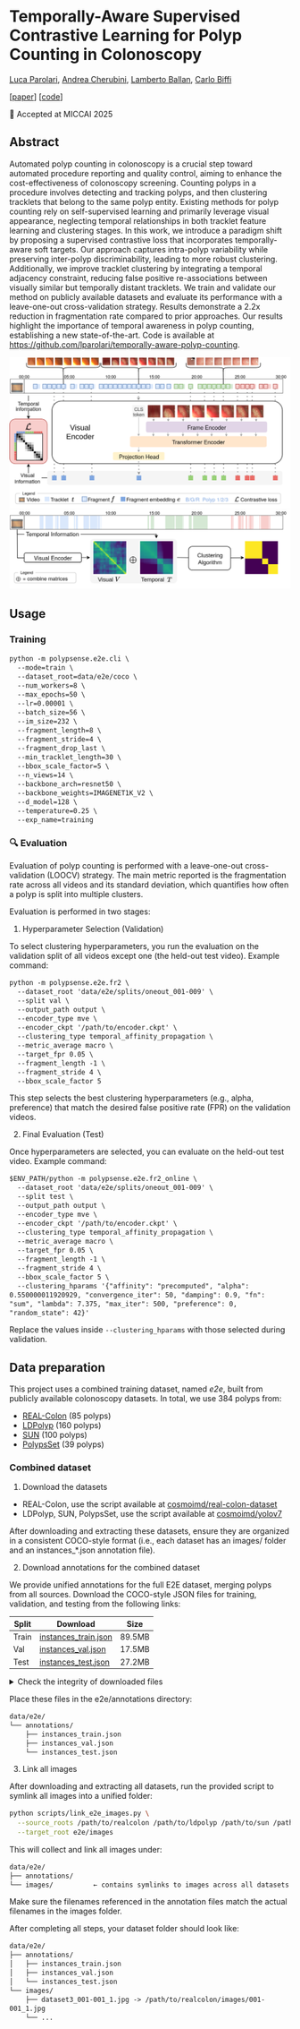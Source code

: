 # Temporally-Aware Supervised Contrastive Learning for Polyp Counting in Colonoscopy


[Luca Parolari](https://github.com/lparolari), [Andrea Cherubini](https://www.linkedin.com/in/andrea-cherubini-687414/), [Lamberto Ballan](http://www.lambertoballan.net/), [Carlo Biffi](https://www.linkedin.com/in/carlo-biffi/)

[[paper](http://arxiv.org/abs/2507.02493)] [[code](https://github.com/lparolari/temporally-aware-polyp-counting)]

🌟 Accepted at MICCAI 2025

## Abstract

Automated polyp counting in colonoscopy is a crucial step toward automated procedure reporting and quality control, aiming to enhance the cost-effectiveness of colonoscopy screening.
Counting polyps in a procedure involves detecting and tracking polyps, and then clustering tracklets that belong to the same polyp entity.
Existing methods for polyp counting rely on self-supervised learning and primarily leverage visual appearance, neglecting temporal relationships in both tracklet feature learning and clustering stages.
In this work, we introduce a paradigm shift by proposing a supervised contrastive loss that incorporates temporally-aware soft targets.
Our approach captures intra-polyp variability while preserving inter-polyp discriminability, leading to more robust clustering.
Additionally, we improve tracklet clustering by integrating a temporal adjacency constraint, reducing false positive re-associations between visually similar but temporally distant tracklets.
We train and validate our method on publicly available datasets and evaluate its performance with a leave-one-out cross-validation strategy.
Results demonstrate a 2.2x reduction in fragmentation rate compared to prior approaches.
Our results highlight the importance of temporal awareness in polyp counting, establishing a new state-of-the-art.
Code is available at https://github.com/lparolari/temporally-aware-polyp-counting.

![method-encoder](.github/method-encoder.png)
![method-clustering](.github/method-clustering.png)

## Usage

### Training

```
python -m polypsense.e2e.cli \
  --mode=train \
  --dataset_root=data/e2e/coco \
  --num_workers=8 \
  --max_epochs=50 \
  --lr=0.00001 \
  --batch_size=56 \
  --im_size=232 \
  --fragment_length=8 \
  --fragment_stride=4 \
  --fragment_drop_last \
  --min_tracklet_length=30 \
  --bbox_scale_factor=5 \
  --n_views=14 \
  --backbone_arch=resnet50 \
  --backbone_weights=IMAGENET1K_V2 \
  --d_model=128 \
  --temperature=0.25 \
  --exp_name=training
```

### 🔍 Evaluation

Evaluation of polyp counting is performed with a leave-one-out cross-validation (LOOCV) strategy. The main metric reported is the fragmentation rate across all videos and its standard deviation, which quantifies how often a polyp is split into multiple clusters.

Evaluation is performed in two stages:

1. Hyperparameter Selection (Validation)

To select clustering hyperparameters, you run the evaluation on the validation split of all videos except one (the held-out test video). Example command:

```
python -m polypsense.e2e.fr2 \
  --dataset_root 'data/e2e/splits/oneout_001-009' \
  --split val \
  --output_path output \
  --encoder_type mve \
  --encoder_ckpt '/path/to/encoder.ckpt' \
  --clustering_type temporal_affinity_propagation \
  --metric_average macro \
  --target_fpr 0.05 \
  --fragment_length -1 \
  --fragment_stride 4 \
  --bbox_scale_factor 5
```

This step selects the best clustering hyperparameters (e.g., alpha, preference) that match the desired false positive rate (FPR) on the validation videos.

2. Final Evaluation (Test)

Once hyperparameters are selected, you can evaluate on the held-out test video. Example command:

```
$ENV_PATH/python -m polypsense.e2e.fr2_online \
  --dataset_root 'data/e2e/splits/oneout_001-009' \
  --split test \
  --output_path output \
  --encoder_type mve \
  --encoder_ckpt '/path/to/encoder.ckpt' \
  --clustering_type temporal_affinity_propagation \
  --metric_average macro \
  --target_fpr 0.05 \
  --fragment_length -1 \
  --fragment_stride 4 \
  --bbox_scale_factor 5 \
  --clustering_hparams '{"affinity": "precomputed", "alpha": 0.550000011920929, "convergence_iter": 50, "damping": 0.9, "fn": "sum", "lambda": 7.375, "max_iter": 500, "preference": 0, "random_state": 42}'
```

Replace the values inside `--clustering_hparams` with those selected during validation.

## Data preparation

This project uses a combined training dataset, named *e2e*, built from publicly available colonoscopy datasets. In total, we use 384 polyps from:
- [REAL-Colon](https://plus.figshare.com/articles/media/REAL-colon_dataset/22202866) (85 polyps)
- [LDPolyp](https://github.com/dashishi/LDPolypVideo-Benchmark) (160 polyps)
- [SUN](http://amed8k.sundatabase.org/) (100 polyps)
- [PolypsSet](https://dataverse.harvard.edu/dataset.xhtml?persistentId=doi:10.7910/DVN/FCBUOR) (39 polyps)

### Combined dataset

1. Download the datasets

- REAL-Colon, use the script available at [cosmoimd/real-colon-dataset](https://github.com/cosmoimd/real-colon-dataset)
- LDPolyp, SUN, PolypsSet, use the script available at [cosmoimd/yolov7](https://github.com/cosmoimd/yolov7/tree/main/colonoscopy/datasets_downloads)

After downloading and extracting these datasets, ensure they are organized in a consistent COCO-style format (i.e., each dataset has an images/ folder and an instances_*.json annotation file).

2. Download annotations for the combined dataset

We provide unified annotations for the full E2E dataset, merging polyps from all sources. Download the COCO-style JSON files for training, validation, and testing from the following links:

| Split | Download | Size |
| ----- | ------------------------------------------------------------------------------------------- | --- |
| Train | [instances\_train.json](https://drive.google.com/file/d/1UOkkTSjbFvWJxE6aBsUrbeFSKEXdEZXO/view?usp=sharing) | 89.5MB |
| Val   | [instances\_val.json](https://drive.google.com/file/d/17DL1dQEjIxHQViO4VGuCG2lNxdRsnpK5/view?usp=sharing)   | 17.5MB |
| Test  | [instances\_test.json](https://drive.google.com/file/d/19PIW6kZ4ZhOcYKcq82Zl5gFdWuIeogQ2/view?usp=sharing)  | 27.2MB |

<details>
<summary>Check the integrity of downloaded files</summary>
Use the command `sha256sum` to get the checksum, e.g. `sha256sum *.json`:

```
f450daf779f62619e921def4e5167f893b005da7126fc18eb4e9a0273199cb16  instances_test.json
6cd9699786ee123d745c302c35bb570c2e3b1350b8a24df78e13c116d5a9d287  instances_train.json
e2928e86a5cdadfb10eb793b7cbfad641ef808111909afc4e5862b6d47c4a24d  instances_val.json
```
</details>

Place these files in the e2e/annotations directory:

```
data/e2e/
└── annotations/
    ├── instances_train.json
    ├── instances_val.json
    └── instances_test.json
```

3. Link all images

After downloading and extracting all datasets, run the provided script to symlink all images into a unified folder:

```bash
python scripts/link_e2e_images.py \
  --source_roots /path/to/realcolon /path/to/ldpolyp /path/to/sun /path/to/polypset \
  --target_root e2e/images
```

This will collect and link all images under:

```
data/e2e/
├── annotations/
└── images/          ← contains symlinks to images across all datasets
```

Make sure the filenames referenced in the annotation files match the actual filenames in the images folder.

After completing all steps, your dataset folder should look like:

```
data/e2e/
├── annotations/
│   ├── instances_train.json
│   ├── instances_val.json
│   └── instances_test.json
└── images/
    ├── dataset3_001-001_1.jpg -> /path/to/realcolon/images/001-001_1.jpg
    └── ...
```